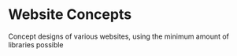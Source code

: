# Website Concepts
Concept designs of various websites, using the minimum amount of libraries possible